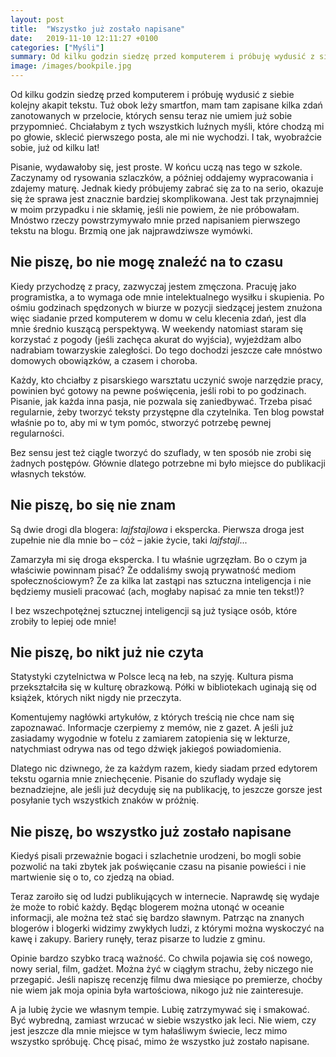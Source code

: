 ```yaml
---
layout: post
title:  "Wszystko już zostało napisane"
date:   2019-11-10 12:11:27 +0100
categories: ["Myśli"]
summary: Od kilku godzin siedzę przed komputerem i próbuję wydusić z siebie kolejny akapit tekstu. Tuż obok leży smartfon, mam tam zapisane kilka zdań zanotowanych w przelocie, których sensu teraz nie umiem już sobie przypomnieć. Chciałabym z tych wszystkich luźnych myśli, które chodzą mi po głowie, sklecić pierwszego posta, ale mi nie wychodzi. I tak, wyobraźcie sobie, już od kilku lat!
image: /images/bookpile.jpg
---
```


Od kilku godzin siedzę przed komputerem i próbuję wydusić z siebie kolejny akapit tekstu. Tuż obok leży smartfon, mam tam zapisane kilka zdań zanotowanych w przelocie, których sensu teraz nie umiem już sobie przypomnieć. Chciałabym z tych wszystkich luźnych myśli, które chodzą mi po głowie, sklecić pierwszego posta, ale mi nie wychodzi. I tak, wyobraźcie sobie, już od kilku lat!

Pisanie, wydawałoby się, jest proste. W końcu uczą nas tego w szkole. Zaczynamy od rysowania szlaczków, a później oddajemy wypracowania i zdajemy maturę. Jednak kiedy próbujemy zabrać się za to na serio, okazuje się że sprawa jest znacznie bardziej skomplikowana. Jest tak przynajmniej w moim przypadku i nie skłamię, jeśli nie powiem, że nie próbowałam. Mnóstwo rzeczy powstrzymywało mnie przed napisaniem pierwszego tekstu na blogu. Brzmią one jak najprawdziwsze wymówki.

## Nie piszę, bo nie mogę znaleźć na to czasu

Kiedy przychodzę z pracy, zazwyczaj jestem zmęczona. Pracuję jako programistka, a to wymaga ode mnie intelektualnego wysiłku i skupienia. Po ośmiu godzinach spędzonych w biurze w pozycji siedzącej jestem znużona więc siadanie przed komputerem w domu w celu klecenia zdań, jest dla mnie średnio kuszącą perspektywą. W weekendy natomiast staram się korzystać z pogody (jeśli zachęca akurat do wyjścia), wyjeżdżam albo nadrabiam towarzyskie zaległości. Do tego dochodzi jeszcze całe mnóstwo domowych obowiązków, a czasem i choroba.

Każdy, kto chciałby z pisarskiego warsztatu uczynić swoje narzędzie pracy, powinien być gotowy na pewne poświęcenia, jeśli robi to po godzinach. Pisanie, jak każda inna pasja, nie pozwala się zaniedbywać. Trzeba pisać regularnie, żeby tworzyć teksty przystępne dla czytelnika. Ten blog powstał właśnie po to, aby mi w tym pomóc, stworzyć potrzebę pewnej regularności. 

Bez sensu jest też ciągle tworzyć do szuflady, w ten sposób nie zrobi się żadnych postępów. Głównie dlatego potrzebne mi było miejsce do publikacji własnych tekstów.

## Nie piszę, bo się nie znam

Są dwie drogi dla blogera: _lajfstajlowa_ i ekspercka. Pierwsza droga jest zupełnie nie dla mnie bo &ndash; cóż &ndash; jakie życie, taki _lajfstajl_...

Zamarzyła mi się droga ekspercka. I tu właśnie ugrzęzłam. Bo o czym ja właściwie powinnam pisać? Że oddaliśmy swoją prywatność mediom społecznościowym? Że za kilka lat zastąpi nas sztuczna inteligencja i nie będziemy musieli pracować (ach, mogłaby napisać za mnie ten tekst!)?

I bez wszechpotężnej sztucznej inteligencji są już tysiące osób, które zrobiły to lepiej ode mnie!

## Nie piszę, bo nikt już nie czyta

Statystyki czytelnictwa w Polsce lecą na łeb, na szyję. Kultura pisma przekształciła się w kulturę obrazkową. Półki w bibliotekach uginają się od książek, których nikt nigdy nie przeczyta.

Komentujemy nagłówki artykułów, z których treścią nie chce nam się zapoznawać. Informacje czerpiemy z memów, nie z gazet. A jeśli już zasiadamy wygodnie w fotelu z zamiarem zatopienia się w lekturze, natychmiast odrywa nas od tego dźwięk jakiegoś powiadomienia.

Dlatego nic dziwnego, że za każdym razem, kiedy siadam przed edytorem tekstu ogarnia mnie zniechęcenie. Pisanie do szuflady wydaje się beznadziejne, ale jeśli już decyduję się na publikację, to jeszcze gorsze jest posyłanie tych wszystkich znaków w próżnię.

## Nie piszę, bo wszystko już zostało napisane

Kiedyś pisali przeważnie bogaci i szlachetnie urodzeni, bo mogli sobie pozwolić na taki zbytek jak poświęcanie czasu na pisanie powieści i nie martwienie się o to, co zjedzą na obiad.

Teraz zaroiło się od ludzi publikujących w internecie. Naprawdę się wydaje że może to robić każdy. Będąc blogerem można utonąć w oceanie informacji, ale można też stać się bardzo sławnym. Patrząc na znanych blogerów i blogerki widzimy zwykłych ludzi, z którymi można wyskoczyć na kawę i zakupy. Bariery runęły, teraz pisarze to ludzie z gminu.

Opinie bardzo szybko tracą ważność. Co chwila pojawia się coś nowego, nowy serial, film, gadżet. Można żyć w ciągłym strachu, żeby niczego nie przegapić. Jeśli napiszę recenzję filmu dwa miesiące po premierze, choćby nie wiem jak moja opinia była wartościowa, nikogo już nie zainteresuje.

A ja lubię życie we własnym tempie. Lubię zatrzymywać się i smakować. Być wybredną, zamiast wrzucać w siebie wszystko jak leci. Nie wiem, czy jest jeszcze dla mnie miejsce w tym hałaśliwym świecie, lecz mimo wszystko spróbuję. Chcę pisać, mimo że wszystko już zostało napisane.